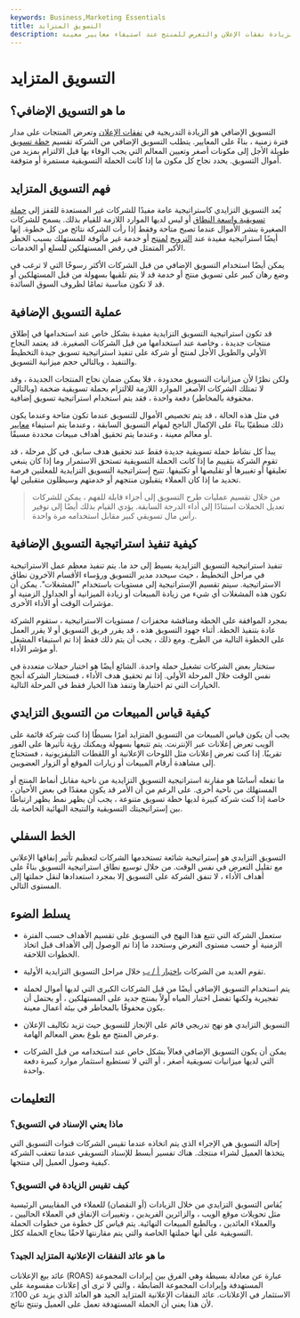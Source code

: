 ```yaml
---
keywords: Business,Marketing Essentials
title: التسويق المتزايد
description: التسويق الإضافي هو إستراتيجية لزيادة نفقات الإعلان والتعرض للمنتج عند استيفاء معايير معينة.
---
```


# التسويق المتزايد
## ما هو التسويق الإضافي؟

التسويق الإضافي هو الزيادة التدريجية في [نفقات الإعلان](/advertising-costs) وتعرض المنتجات على مدار فترة زمنية ، بناءً على المعايير. يتطلب التسويق الإضافي من الشركة تقسيم [خطة تسويق](/marketing-plan) طويلة الأجل إلى مكونات أصغر وتعيين المعالم التي يجب الوفاء بها قبل الالتزام بمزيد من أموال التسويق. يحدد نجاح كل مكون ما إذا كانت الحملة التسويقية مستمرة أو متوقفة.

## فهم التسويق المتزايد

يُعد التسويق التزايدي كاستراتيجية عامة مفيدًا للشركات غير المستعدة للقفز إلى [حملة تسويقية واسعة النطاق](/marketing-campaign) أو ليس لديها الموارد اللازمة للقيام بذلك. يسمح للشركات الصغيرة بنشر الأموال عندما تصبح متاحة وفقط إذا رأت الشركة نتائج من كل خطوة. إنها أيضًا استراتيجية مفيدة عند [الترويج](/promotional-budget) [لمنتج](/promotional-budget) أو خدمة غير مألوفة للمستهلك بسبب الخطر الأكبر المتمثل في رفض المستهلكين للسلع أو الخدمات.

يمكن أيضًا استخدام التسويق الإضافي من قبل الشركات الأكثر رسوخًا التي لا ترغب في وضع رهان كبير على تسويق منتج أو خدمة قد لا يتم تلقيها بسهولة من قبل المستهلكين أو قد لا تكون مناسبة تمامًا لظروف السوق السائدة.

## عملية التسويق الإضافية

قد تكون استراتيجية التسويق التزايدية مفيدة بشكل خاص عند استخدامها في إطلاق منتجات جديدة ، وخاصة عند استخدامها من قبل الشركات الصغيرة. قد يعتمد النجاح الأولي والطويل الأجل لمنتج أو شركة على تنفيذ استراتيجية تسويق جيدة التخطيط والتنفيذ ، وبالتالي حجم ميزانية التسويق.

ولكن نظرًا لأن ميزانيات التسويق محدودة ، فلا يمكن ضمان نجاح المنتجات الجديدة ، وقد لا تمتلك الشركات الأصغر الموارد اللازمة للالتزام بحملة تسويقية ضخمة (وبالتالي محفوفة بالمخاطر) دفعة واحدة ، فقد يتم استخدام استراتيجية تسويق إضافية.

في مثل هذه الحالة ، قد يتم تخصيص الأموال للتسويق عندما تكون متاحة وعندما يكون ذلك منطقيًا بناءً على الإكمال الناجح لمهام التسويق السابقة ، وعندما يتم استيفاء [معايير](/benchmark) أو معالم معينة ، وعندما يتم تحقيق أهداف مبيعات محددة مسبقًا.

يبدأ كل نشاط حملة تسويقية جديدة فقط عند تحقيق هدف سابق. في كل مرحلة ، قد تقوم الشركة بتقييم ما إذا كانت الحملة التسويقية تستحق الاستمرار وما إذا كان ينبغي تعليقها أو تغييرها أو تقليصها أو تكثيفها. تتيح إستراتيجية التسويق التزايدية للمعلنين فرصة تحديد ما إذا كان العملاء يتقبلون منتجهم أو خدمتهم وسيظلون متقبلين لها.

> من خلال تقسيم عمليات طرح التسويق إلى أجزاء قابلة للفهم ، يمكن للشركات تعديل الحملات استنادًا إلى أداء الدرجة السابقة. يؤدي القيام بذلك أيضًا إلى توفير رأس مال تسويقي كبير مقابل استخدامه مرة واحدة.

>

## كيفية تنفيذ استراتيجية التسويق الإضافية

تنفيذ استراتيجية التسويق التزايدية بسيط إلى حد ما. يتم تنفيذ معظم عمل الاستراتيجية في مراحل التخطيط ، حيث سيحدد مدير التسويق ورؤساء الأقسام الآخرون نطاق الاستراتيجية. سيتم تقسيم الإستراتيجية إلى مستويات باستخدام "المشغلات". يمكن أن تكون هذه المشغلات أي شيء من زيادة المبيعات أو زيادة الميزانية أو الجداول الزمنية أو مؤشرات الوقت أو الأداء الأخرى.

بمجرد الموافقة على الخطة ومناقشة محفزات / مستويات الاستراتيجية ، ستقوم الشركة عادة بتنفيذ الخطة. أثناء جهود التسويق هذه ، قد يقرر فريق التسويق أو لا يقرر العمل على الخطوة التالية من الطرح. ومع ذلك ، يجب أن يتم ذلك فقط إذا تم استيفاء المشغل أو مؤشر الأداء.

ستختار بعض الشركات تشغيل حملة واحدة. الشائع أيضًا هو اختبار حملات متعددة في نفس الوقت خلال المرحلة الأولى. إذا تم تحقيق هدف الأداء ، فستختار الشركة أنجح الخيارات التي تم اختبارها وتنفذ هذا الخيار فقط في المرحلة التالية.

## كيفية قياس المبيعات من التسويق التزايدي

يجب أن يكون قياس المبيعات من التسويق المتزايد أمرًا بسيطًا إذا كنت شركة قائمة على الويب تعرض إعلانات عبر الإنترنت. يتم تتبعها بسهولة ويمكنك رؤية تأثيرها على الفور تقريبًا. إذا كنت تعرض إعلانات مثل اللوحات الإعلانية أو اللقطات التليفزيونية ، فستحتاج إلى مشاهدة أرقام المبيعات أو زيارات الموقع أو الزوار العضويين.

ما تفعله أساسًا هو مقارنة استراتيجية التسويق التزايدية من ناحية مقابل أنماط المنتج أو المستهلك من ناحية أخرى. على الرغم من أن الأمر قد يكون معقدًا في بعض الأحيان ، خاصة إذا كنت شركة كبيرة لديها خطة تسويق متنوعة ، يجب أن يظهر نمط يظهر ارتباطًا بين إستراتيجيتك التسويقية والنتيجة النهائية الخاصة بك.

## الخط السفلي

التسويق التزايدي هو إستراتيجية شائعة تستخدمها الشركات لتعظيم تأثير إنفاقها الإعلاني مع تقليل التعرض في نفس الوقت. من خلال توسيع نطاق استراتيجية التسويق بناءً على أهداف الأداء ، لا تنفق الشركة على التسويق إلا بمجرد استعدادها لنقل حملتها إلى المستوى التالي.

## يسلط الضوء

- ستعمل الشركة التي تتبع هذا النهج في التسويق على تقسيم الأهداف حسب الفترة الزمنية أو حسب مستوى التعرض وستحدد ما إذا تم الوصول إلى الأهداف قبل اتخاذ الخطوات اللاحقة.

- تقوم العديد من الشركات [باختبار أ / ب](/a-b-split) خلال مراحل التسويق التزايدية الأولية.

- يتم استخدام التسويق الإضافي أيضًا من قبل الشركات الكبرى التي لديها أموال لحملة تفجيرية ولكنها تفضل اختبار المياه أولاً بمنتج جديد على المستهلكين ، أو يحتمل أن يكون محفوفًا بالمخاطر في بيئة أعمال معينة.

- التسويق التزايدي هو نهج تدريجي قائم على الإنجاز للتسويق حيث تزيد تكاليف الإعلان وعرض المنتج مع بلوغ بعض المعالم الهامة.

- يمكن أن يكون التسويق الإضافي فعالاً بشكل خاص عند استخدامه من قبل الشركات التي لديها ميزانيات تسويقية أصغر ، أو التي لا تستطيع استثمار موارد كبيرة دفعة واحدة.

## التعليمات

### ماذا يعني الإسناد في التسويق؟

إحالة التسويق هي الإجراء الذي يتم اتخاذه عندما تقيس الشركات قنوات التسويق التي يتخذها العميل لشراء منتجك. هناك تفسير أبسط للإسناد التسويقي عندما تتعقب الشركة كيفية وصول العميل إلى منتجها.

### كيف تقيس الزيادة في التسويق؟

يُقاس التسويق التزايدي من خلال الزيادات (أو النقصان) للعملاء في المقاييس الرئيسية مثل تحويلات موقع الويب ، والزائرين الفريدين ، وتغييرات الإنفاق في العملاء الحاليين ، والعملاء العائدين ، وبالطبع المبيعات النهائية. يتم قياس كل خطوة من خطوات الحملة التسويقية على أنها حملتها الخاصة والتي يتم مقارنتها لاحقًا بنجاح الحملة ككل.

### ما هو عائد النفقات الإعلانية المتزايد الجيد؟

عائد بيع الإعلانات (ROAS) عبارة عن معادلة بسيطة وهي الفرق بين إيرادات المجموعة المستهدفة وإيرادات المجموعة الضابطة ، والتي لا ترى أي إعلانات مقسومة على الاستثمار في الإعلانات. عائد النفقات الإعلانية المتزايد الجيد هو العائد الذي يزيد عن 100٪ لأن هذا يعني أن الحملة المستهدفة تعمل على العميل وتنتج نتائج.

